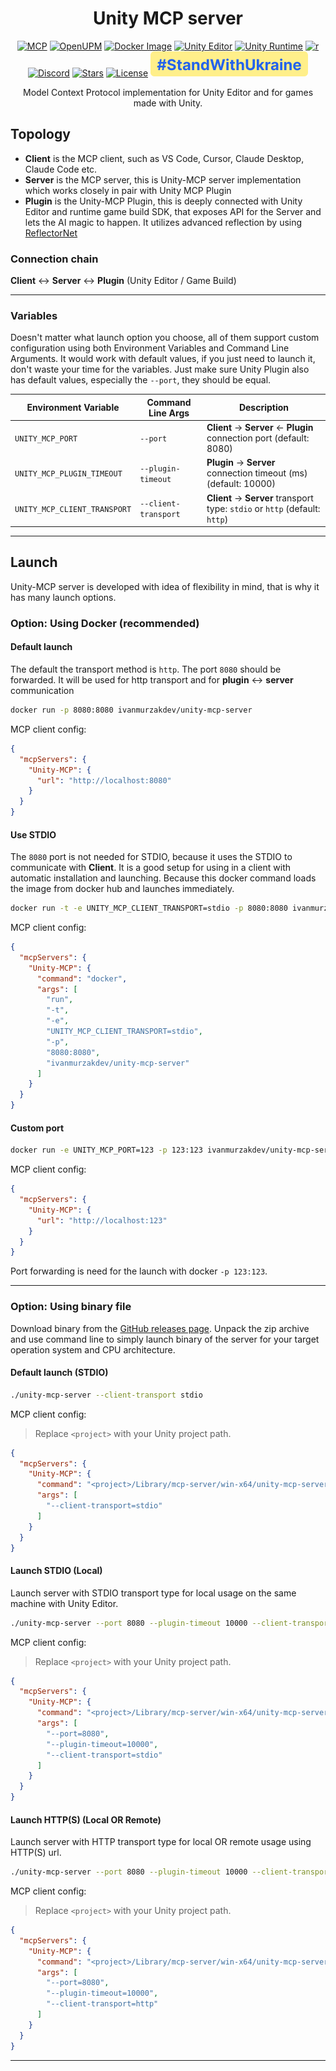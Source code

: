 <div align="center">
  <h1>Unity MCP server</h1>

[![MCP](https://badge.mcpx.dev 'MCP Server')](https://modelcontextprotocol.io/introduction)
[![OpenUPM](https://img.shields.io/npm/v/com.ivanmurzak.unity.mcp?label=OpenUPM&registry_uri=https://package.openupm.com&labelColor=333A41 'OpenUPM package')](https://openupm.com/packages/com.ivanmurzak.unity.mcp/)
[![Docker Image](https://img.shields.io/docker/image-size/ivanmurzakdev/unity-mcp-server/latest?label=Docker%20Image&logo=docker&labelColor=333A41 'Docker Image')](https://hub.docker.com/r/ivanmurzakdev/unity-mcp-server)
[![Unity Editor](https://img.shields.io/badge/Editor-X?style=flat&logo=unity&labelColor=333A41&color=49BC5C 'Unity Editor supported')](https://unity.com/releases/editor/archive)
[![Unity Runtime](https://img.shields.io/badge/Runtime-X?style=flat&logo=unity&labelColor=333A41&color=49BC5C 'Unity Runtime supported')](https://unity.com/releases/editor/archive)
[![r](https://github.com/IvanMurzak/Unity-MCP/workflows/release/badge.svg 'Tests Passed')](https://github.com/IvanMurzak/Unity-MCP/actions/workflows/release.yml)</br>
[![Discord](https://img.shields.io/badge/Discord-Join-7289da?logo=discord&logoColor=white&labelColor=333A41 'Join')](https://discord.gg/cfbdMZX99G)
[![Stars](https://img.shields.io/github/stars/IvanMurzak/Unity-MCP 'Stars')](https://github.com/IvanMurzak/Unity-MCP/stargazers)
[![License](https://img.shields.io/github/license/IvanMurzak/Unity-MCP?label=License&labelColor=333A41)](https://github.com/IvanMurzak/Unity-MCP/blob/main/LICENSE)
[![Stand With Ukraine](https://raw.githubusercontent.com/vshymanskyy/StandWithUkraine/main/badges/StandWithUkraine.svg)](https://stand-with-ukraine.pp.ua)

  Model Context Protocol implementation for Unity Editor and for games made with Unity.

</div>

## Topology

- **Client** is the MCP client, such as VS Code, Cursor, Claude Desktop, Claude Code etc.
- **Server** is the MCP server, this is Unity-MCP server implementation which works closely in pair with Unity MCP Plugin
- **Plugin** is the Unity-MCP Plugin, this is deeply connected with Unity Editor and runtime game build SDK, that exposes API for the Server and lets the AI magic to happen. It utilizes advanced reflection by using [ReflectorNet](https://github.com/IvanMurzak/ReflectorNet)

### Connection chain

**Client** <-> **Server** <-> **Plugin** (Unity Editor / Game Build)

---

### Variables

Doesn't matter what launch option you choose, all of them support custom configuration using both Environment Variables and Command Line Arguments. It would work with default values, if you just need to launch it, don't waste your time for the variables. Just make sure Unity Plugin also has default values, especially the `--port`, they should be equal.

| Environment Variable        | Command Line Args     | Description                                                                 |
|-----------------------------|-----------------------|-----------------------------------------------------------------------------|
| `UNITY_MCP_PORT`            | `--port`              | **Client** -> **Server** <- **Plugin** connection port (default: 8080)      |
| `UNITY_MCP_PLUGIN_TIMEOUT`  | `--plugin-timeout`    | **Plugin** -> **Server** connection timeout (ms) (default: 10000)           |
| `UNITY_MCP_CLIENT_TRANSPORT`| `--client-transport`  | **Client** -> **Server** transport type: `stdio` or `http` (default: `http`) |

---

## Launch

Unity-MCP server is developed with idea of flexibility in mind, that is why it has many launch options.

### Option: Using Docker (recommended)

#### Default launch

The default the transport method is `http`. The port `8080` should be forwarded. It will be used for http transport and for **plugin** <-> **server** communication

```bash
docker run -p 8080:8080 ivanmurzakdev/unity-mcp-server
```

MCP client config:

```json
{
  "mcpServers": {
    "Unity-MCP": {
      "url": "http://localhost:8080"
    }
  }
}
```

#### Use STDIO

The `8080` port is not needed for STDIO, because it uses the STDIO to communicate with **Client**. It is a good setup for using in a client with automatic installation and launching. Because this docker command loads the image from docker hub and launches immediately.

```bash
docker run -t -e UNITY_MCP_CLIENT_TRANSPORT=stdio -p 8080:8080 ivanmurzakdev/unity-mcp-server
```

MCP client config:

```json
{
  "mcpServers": {
    "Unity-MCP": {
      "command": "docker",
      "args": [
        "run",
        "-t",
        "-e",
        "UNITY_MCP_CLIENT_TRANSPORT=stdio",
        "-p",
        "8080:8080",
        "ivanmurzakdev/unity-mcp-server"
      ]
    }
  }
}
```

#### Custom port

```bash
docker run -e UNITY_MCP_PORT=123 -p 123:123 ivanmurzakdev/unity-mcp-server
```

MCP client config:

```json
{
  "mcpServers": {
    "Unity-MCP": {
      "url": "http://localhost:123"
    }
  }
}
```

Port forwarding is need for the launch with docker `-p 123:123`.

---

### Option: Using binary file

Download binary from the [GitHub releases page](https://github.com/IvanMurzak/Unity-MCP/releases). Unpack the zip archive and use command line to simply launch binary of the server for your target operation system and CPU architecture.

#### Default launch (STDIO)

```bash
./unity-mcp-server --client-transport stdio
```

MCP client config:

> Replace `<project>` with your Unity project path.

```json
{
  "mcpServers": {
    "Unity-MCP": {
      "command": "<project>/Library/mcp-server/win-x64/unity-mcp-server.exe",
      "args": [
        "--client-transport=stdio"
      ]
    }
  }
}
```

#### Launch STDIO (Local)

Launch server with STDIO transport type for local usage on the same machine with Unity Editor.

```bash
./unity-mcp-server --port 8080 --plugin-timeout 10000 --client-transport stdio
```

MCP client config:

> Replace `<project>` with your Unity project path.

```json
{
  "mcpServers": {
    "Unity-MCP": {
      "command": "<project>/Library/mcp-server/win-x64/unity-mcp-server.exe",
      "args": [
        "--port=8080",
        "--plugin-timeout=10000",
        "--client-transport=stdio"
      ]
    }
  }
}
```

#### Launch HTTP(S) (Local OR Remote)

Launch server with HTTP transport type for local OR remote usage using HTTP(S) url.

```bash
./unity-mcp-server --port 8080 --plugin-timeout 10000 --client-transport http
```

MCP client config:

> Replace `<project>` with your Unity project path.

```json
{
  "mcpServers": {
    "Unity-MCP": {
      "command": "<project>/Library/mcp-server/win-x64/unity-mcp-server.exe",
      "args": [
        "--port=8080",
        "--plugin-timeout=10000",
        "--client-transport=http"
      ]
    }
  }
}
```

---
